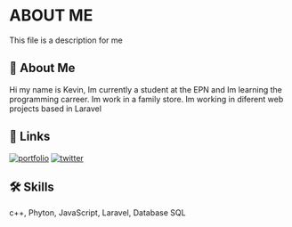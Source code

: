 # ABOUT ME

This file is a description for me 


## 🚀 About Me
Hi my name is Kevin, Im currently a student at the EPN and Im learning the programming carreer.
Im work in a family store.
Im working in diferent web projects based in Laravel  



## 🔗 Links
[![portfolio](https://img.shields.io/badge/my_portfolio-000?style=for-the-badge&logo=ko-fi&logoColor=white)](https://github.com/KevinxDx3?tab=repositories)
[![twitter](https://img.shields.io/badge/twitter-1DA1F2?style=for-the-badge&logo=twitter&logoColor=white)](https://twitter.com/kevinxDx3)


## 🛠 Skills
c++,
Phyton,
JavaScript,
Laravel,
Database SQL
